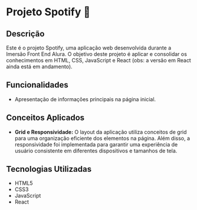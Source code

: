 # Projeto Spotify 🚀

## Descrição
Este é o projeto Spotify, uma aplicação web desenvolvida durante a Imersão Front End Alura. O objetivo deste projeto é aplicar e consolidar os conhecimentos em HTML, CSS, JavaScript e React (obs: a versão em React ainda está em andamento).

## Funcionalidades
- Apresentação de informações principais na página inicial.

## Conceitos Aplicados
- **Grid e Responsividade:** O layout da aplicação utiliza conceitos de grid para uma organização eficiente dos elementos na página. Além disso, a responsividade foi implementada para garantir uma experiência de usuário consistente em diferentes dispositivos e tamanhos de tela.


## Tecnologias Utilizadas
- HTML5
- CSS3
- JavaScript
- React


